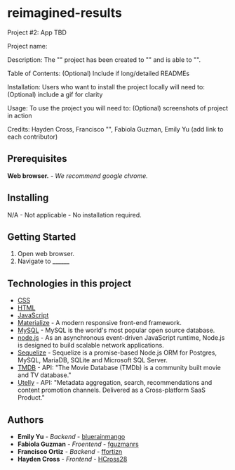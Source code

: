 # reimagined-results
Project #2: App TBD

Project name: 

Description: The "" project has been created to "" and is able to "".

Table of Contents: (Optional) Include if long/detailed READMEs

Installation: Users who want to install the project locally will need to: (Optional) include a gif for clarity

Usage: To use the project you will need to: (Optional) screenshots of project in action

Credits: Hayden Cross, Francisco "", Fabiola Guzman, Emily Yu (add link to each contributor)

## Prerequisites
**Web browser.** - *We recommend google chrome.*

## Installing
N/A - Not applicable - No installation required.

## Getting Started
1. Open web browser.
2. Navigate to ______

## Technologies in this project
* [CSS](https://www.w3.org/Style/CSS/Overview.en.html)
* [HTML](https://www.w3.org/html/)
* [JavaScript](https://www.javascript.com/)
* [Materialize](https://materializecss.com/) - A modern responsive front-end framework.
* [MySQL](https://www.mysql.com/) - MySQL is the world's most popular open source database.
* [node.js](https://nodejs.org/en//) - As an asynchronous event-driven JavaScript runtime, Node.js is designed to build scalable network applications.
* [Sequelize](https://sequelize.org/) - Sequelize is a promise-based Node.js ORM for Postgres, MySQL, MariaDB, SQLite and Microsoft SQL Server.
* [TMDB](https://www.themoviedb.org/documentation/api) - API: "The Movie Database (TMDb) is a community built movie and TV database."
* [Utelly](https://sharethis.com/) - API: "Metadata aggregation, search, recommendations and content promotion channels. Delivered as a Cross-platform SaaS Product."

## Authors
* **Emily Yu** - *Backend* - [bluerainmango](https://github.com/bluerainmango)
* **Fabiola Guzman** - *Froentend* - [fguzmanrs](https://github.com/fguzmanrs)
* **Francisco Ortiz** - *Backend* - [ffortizn](https://github.com/ffortizn)
* **Hayden Cross** - *Frontend* - [HCross28](https://github.com/HCross28)